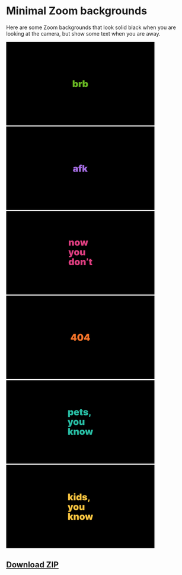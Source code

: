 # Minimal Zoom backgrounds

Here are some Zoom backgrounds that look solid black when you are looking at the camera, but show some text when you are away.

<img src="brb.png" alt="brb.png" width="400">
<img src="afk.png" alt="afk.png" width="400">
<img src="now-you-dont.png" alt="now-you-dont.png" width="400">
<img src="404.png" alt="404.png" width="400">
<img src="pets-you-know.png" alt="pets-you-know.png" width="400">
<img src="kids-you-know.png" alt="kids-you-know.png" width="400">

## [Download ZIP](https://github.com/dar5hak/minimal-zoom-backgrounds/archive/main.zip)